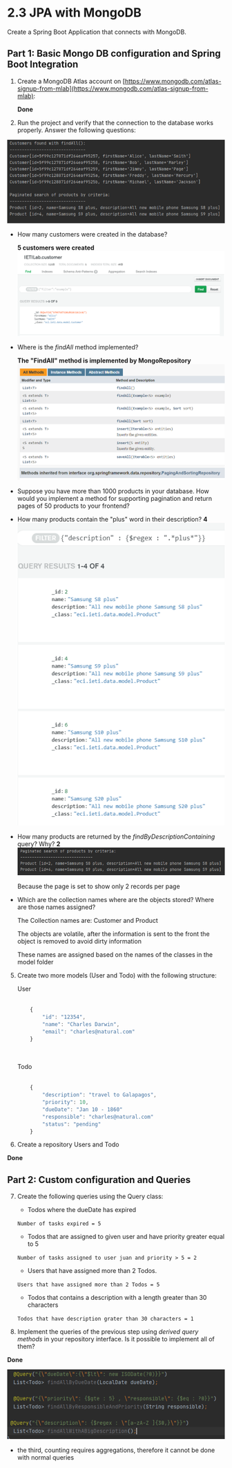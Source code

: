 # 2.3 JPA with MongoDB
Create a Spring Boot Application that connects with MongoDB.

## Part 1: Basic Mongo DB configuration and Spring Boot Integration
1. Create a MongoDB Atlas account on [https://www.mongodb.com/atlas-signup-from-mlab](https://www.mongodb.com/atlas-signup-from-mlab):

    **Done**

6. Run the project and verify that the connection to the database works properly. Answer the following questions:

![](img/lab/Conection.png)

- How many customers were created in the database?

  **5 customers were created**
  ![](img/lab/Customers1.png)
- Where is the *findAll* method implemented?

  **The "FindAll" method is implemented by MongoRepository** 
  ![](img/lab/MongoRepository.png)
- Suppose you have more than 1000 products in your database. How would you implement a method for supporting pagination and return pages of 50 products to your frontend?
  
  
- How many products contain the "plus" word in their description?
 **4**
  ![](img/lab/plusFilter.png)

- How many products are returned by the *findByDescriptionContaining* query? Why?
  **2**
  ![](img/lab/PaginatedResults.png)
  
  Because the page is set to show only 2 records per page

- Which are the collection names where are the objects stored? Where are those names assigned?

  The Collection names are: Customer and Product
  
  The objects are volatile, after the information is sent to the front the object is removed to avoid dirty information
  
  These names are assigned based on the names of the classes in the model folder 

5. Create two more models (User and Todo) with the following structure:

    User
    ````Javascript
        
        {
            "id": "12354",
            "name": "Charles Darwin",
            "email": "charles@natural.com"
        }
        
     
    ````     
    
    Todo
    ````Javascript
        
        {
            "description": "travel to Galapagos",
            "priority": 10,
            "dueDate": "Jan 10 - 1860"
            "responsible": "charles@natural.com"
            "status": "pending"
        }
    ````                  
    
    
6. Create a repository Users and Todo

**Done**

## Part 2: Custom configuration and Queries

7. Create the following queries using the Query class:

    * Todos where the dueDate has expired
    
    ```Number of tasks expired = 5```
    
    * Todos that are assigned to given user and have priority greater equal to 5
    
    ```Number of tasks assigned to user juan and priority > 5 = 2```
    
    * Users that have assigned more than 2 Todos.
    
    ```Users that have assigned more than 2 Todos = 5```
    
    * Todos that contains a description with a length greater than 30 characters     
    
    ```Todos that have description grater than 30 characters = 1```   

8. Implement the queries of the previous step using *derived query methods* in your repository interface. Is it possible to implement all of them?

**Done**

 ![](img/lab/Querries.png)
 
 - the third, counting requires aggregations, therefore it cannot be done with normal queries